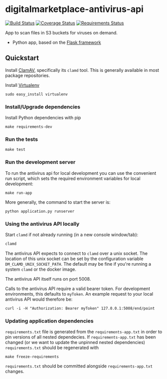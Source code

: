 # digitalmarketplace-antivirus-api

[![Build Status](https://travis-ci.org/alphagov/digitalmarketplace-antivirus-api.svg?branch=master)](https://travis-ci.org/alphagov/digitalmarketplace-antivirus-api)
[![Coverage Status](https://coveralls.io/repos/alphagov/digitalmarketplace-antivirus-api/badge.svg?branch=master&service=github)](https://coveralls.io/github/alphagov/digitalmarketplace-antivirus-api?branch=master)
[![Requirements Status](https://requires.io/github/alphagov/digitalmarketplace-antivirus-api/requirements.svg?branch=master)](https://requires.io/github/alphagov/digitalmarketplace-antivirus-api/requirements/?branch=master)

App to scan files in S3 buckets for viruses on demand.

- Python app, based on the [Flask framework](http://flask.pocoo.org/)

## Quickstart

Install [ClamAV](https://www.clamav.net/), specifically its `clamd` tool. This is generally available in most package
repositories.

Install [Virtualenv](https://virtualenv.pypa.io/en/latest/)
```
sudo easy_install virtualenv
```

### Install/Upgrade dependencies

Install Python dependencies with pip

```
make requirements-dev
```

### Run the tests

```
make test
```

### Run the development server

To run the antivirus api for local development you can use the convenient run
script, which sets the required environment variables for local development:
```
make run-app
```

More generally, the command to start the server is:
```
python application.py runserver
```

### Using the antivirus API locally

Start `clamd` if not already running (in a new console window/tab):

```bash
clamd
```

The antivirus API expects to connect to `clamd` over a unix socket. The location of this unix socket can be set by the
configuration variable `DM_CLAMD_UNIX_SOCKET_PATH`. The default may be fine if you're running a system `clamd` or the
docker image.

The antivirus API itself runs on port 5008.

Calls to the antivirus API require a valid bearer
token. For development environments, this defaults to `myToken`. An example request to your local antivirus API
would therefore be:

```
curl -i -H "Authorization: Bearer myToken" 127.0.0.1:5008/end/point
```

### Updating application dependencies

`requirements.txt` file is generated from the `requirements-app.txt` in order to pin
versions of all nested dependecies. If `requirements-app.txt` has been changed (or
we want to update the unpinned nested dependencies) `requirements.txt` should be
regenerated with

```
make freeze-requirements
```

`requirements.txt` should be committed alongside `requirements-app.txt` changes.
